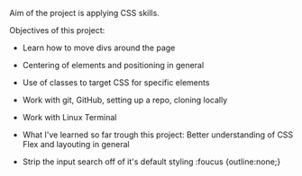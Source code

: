 Aim of the project is applying CSS skills.

Objectives of this project:

- Learn how to move divs around the page
- Centering of elements and positioning in general
- Use of classes to target CSS for specific elements 
- Work with git, GitHub, setting up a repo, cloning locally
- Work with Linux Terminal

- What I've learned so far trough this project: Better understanding of CSS Flex and layouting in general
- Strip the input search off of it's default styling :foucus {outline:none;}